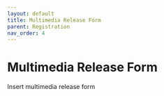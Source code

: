 ```yaml
---
layout: default
title: Multimedia Release Form
parent: Registration
nav_order: 4
---
```


# Multimedia Release Form

Insert multimedia release form

